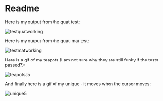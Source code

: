 # Readme

Here is my output from the quat test:

![testquatworking](https://user-images.githubusercontent.com/64821062/138543193-b480d88a-b6d2-4636-88cb-d06575f36a37.png)

Here is my output from the quat-mat test:

![testmatworking](https://user-images.githubusercontent.com/64821062/138543206-49881353-ad52-41c8-b569-0eda115d7b71.png)

Here is a gif of my teapots (I am not sure why they are still funky if the tests passed?):

![teapotsa5](https://user-images.githubusercontent.com/64821062/138543220-977a2203-57cd-4285-bb75-d93f59ede767.gif)

And finally here is a gif of my unique - it moves when the cursor moves:

![unique5](https://user-images.githubusercontent.com/64821062/138543232-bcced1ef-fe62-4fa6-8757-44d0f8534b7e.gif)
